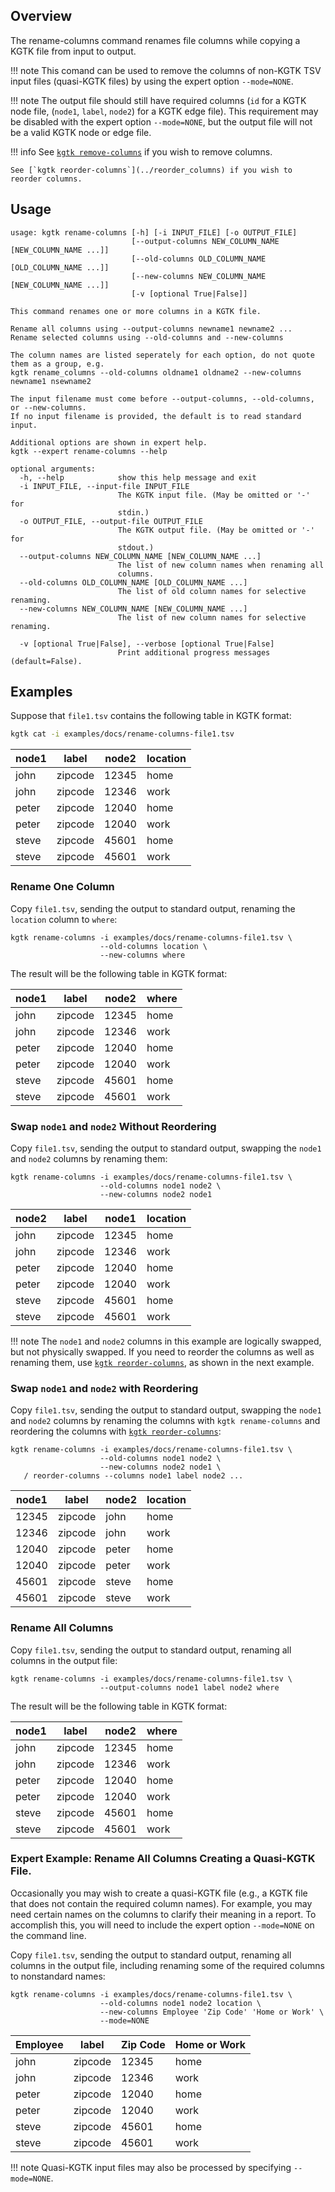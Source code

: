 ## Overview

The rename-columns command renames file columns while copying a KGTK file from input to output.

!!! note
    This comand can be used to remove the columns of non-KGTK TSV input files (quasi-KGTK files)
    by using the expert option `--mode=NONE`.

!!! note
    The output file should still have required columns (`id` for a KGTK node file, (`node1`, `label`, `node2`)
    for a KGTK edge file).  This requirement may be disabled with the expert option `--mode=NONE`, but the
    output file will not be a valid KGTK node or edge file.

!!! info
    See [`kgtk remove-columns`](../remove_columns) if you wish to remove columns.

    See [`kgtk reorder-columns`](../reorder_columns) if you wish to reorder columns.

## Usage

```
usage: kgtk rename-columns [-h] [-i INPUT_FILE] [-o OUTPUT_FILE]
                           [--output-columns NEW_COLUMN_NAME [NEW_COLUMN_NAME ...]]
                           [--old-columns OLD_COLUMN_NAME [OLD_COLUMN_NAME ...]]
                           [--new-columns NEW_COLUMN_NAME [NEW_COLUMN_NAME ...]]
                           [-v [optional True|False]]

This command renames one or more columns in a KGTK file. 

Rename all columns using --output-columns newname1 newname2 ... 
Rename selected columns using --old-columns and --new-columns 

The column names are listed seperately for each option, do not quote them as a group, e.g. 
kgtk rename_columns --old-columns oldname1 oldname2 --new-columns newname1 nsewname2

The input filename must come before --output-columns, --old-columns, or --new-columns. 
If no input filename is provided, the default is to read standard input. 

Additional options are shown in expert help.
kgtk --expert rename-columns --help

optional arguments:
  -h, --help            show this help message and exit
  -i INPUT_FILE, --input-file INPUT_FILE
                        The KGTK input file. (May be omitted or '-' for
                        stdin.)
  -o OUTPUT_FILE, --output-file OUTPUT_FILE
                        The KGTK output file. (May be omitted or '-' for
                        stdout.)
  --output-columns NEW_COLUMN_NAME [NEW_COLUMN_NAME ...]
                        The list of new column names when renaming all
                        columns.
  --old-columns OLD_COLUMN_NAME [OLD_COLUMN_NAME ...]
                        The list of old column names for selective renaming.
  --new-columns NEW_COLUMN_NAME [NEW_COLUMN_NAME ...]
                        The list of new column names for selective renaming.

  -v [optional True|False], --verbose [optional True|False]
                        Print additional progress messages (default=False).
```

## Examples

Suppose that `file1.tsv` contains the following table in KGTK format:

```bash
kgtk cat -i examples/docs/rename-columns-file1.tsv
```

| node1 | label | node2 | location |
| -- | -- | -- | -- |
| john | zipcode | 12345 | home |
| john | zipcode | 12346 | work |
| peter | zipcode | 12040 | home |
| peter | zipcode | 12040 | work |
| steve | zipcode | 45601 | home |
| steve | zipcode | 45601 | work |

### Rename One Column

Copy `file1.tsv`, sending the output to standard output, renaming
the `location` column to `where`:

```
kgtk rename-columns -i examples/docs/rename-columns-file1.tsv \
                    --old-columns location \
                    --new-columns where
```

The result will be the following table in KGTK format:

| node1 | label | node2 | where |
| -- | -- | -- | -- |
| john | zipcode | 12345 | home |
| john | zipcode | 12346 | work |
| peter | zipcode | 12040 | home |
| peter | zipcode | 12040 | work |
| steve | zipcode | 45601 | home |
| steve | zipcode | 45601 | work |

### Swap `node1` and `node2` Without Reordering

Copy `file1.tsv`, sending the output to standard output,
swapping the `node1` and `node2` columns by renaming them:

```
kgtk rename-columns -i examples/docs/rename-columns-file1.tsv \
                    --old-columns node1 node2 \
                    --new-columns node2 node1
```

| node2 | label | node1 | location |
| -- | -- | -- | -- |
| john | zipcode | 12345 | home |
| john | zipcode | 12346 | work |
| peter | zipcode | 12040 | home |
| peter | zipcode | 12040 | work |
| steve | zipcode | 45601 | home |
| steve | zipcode | 45601 | work |

!!! note
    The `node1` and `node2` columns in this example are logically swapped,
    but not physically swapped.  If you need to reorder the columns as well
    as renaming them, use [`kgtk reorder-columns`](../reorder_columns),
    as shown in the next example.

### Swap `node1` and `node2` with Reordering

Copy `file1.tsv`, sending the output to standard output,
swapping the `node1` and `node2` columns by renaming the columns
with `kgtk rename-columns` and reordering the columns with
[`kgtk reorder-columns`](../reorder_columns):

```
kgtk rename-columns -i examples/docs/rename-columns-file1.tsv \
                    --old-columns node1 node2 \
                    --new-columns node2 node1 \
   / reorder-columns --columns node1 label node2 ...
```

| node1 | label | node2 | location |
| -- | -- | -- | -- |
| 12345 | zipcode | john | home |
| 12346 | zipcode | john | work |
| 12040 | zipcode | peter | home |
| 12040 | zipcode | peter | work |
| 45601 | zipcode | steve | home |
| 45601 | zipcode | steve | work |


### Rename All Columns

Copy `file1.tsv`, sending the output to standard output, renaming
all columns in the output file:

```
kgtk rename-columns -i examples/docs/rename-columns-file1.tsv \
                    --output-columns node1 label node2 where
```

The result will be the following table in KGTK format:

| node1 | label | node2 | where |
| -- | -- | -- | -- |
| john | zipcode | 12345 | home |
| john | zipcode | 12346 | work |
| peter | zipcode | 12040 | home |
| peter | zipcode | 12040 | work |
| steve | zipcode | 45601 | home |
| steve | zipcode | 45601 | work |

### Expert Example: Rename All Columns Creating a Quasi-KGTK File.

Occasionally you may wish to create a quasi-KGTK file (e.g., a KGTK
file that does not contain the required column names).  For example, you
may need certain names on the columns to clarify their meaning in a
report.  To accomplish this, you will need to include the expert option
`--mode=NONE` on the command line.

Copy `file1.tsv`, sending the output to standard output, renaming
all columns in the output file, including renaming some of the required
columns to nonstandard names:
```
kgtk rename-columns -i examples/docs/rename-columns-file1.tsv \
                    --old-columns node1 node2 location \
                    --new-columns Employee 'Zip Code' 'Home or Work' \
                    --mode=NONE
```

| Employee | label | Zip Code | Home or Work |
| -- | -- | -- | -- |
| john | zipcode | 12345 | home |
| john | zipcode | 12346 | work |
| peter | zipcode | 12040 | home |
| peter | zipcode | 12040 | work |
| steve | zipcode | 45601 | home |
| steve | zipcode | 45601 | work |

!!! note
    Quasi-KGTK input files may also be processed by specifying `--mode=NONE`.

